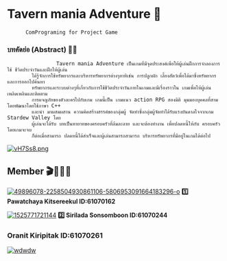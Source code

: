 # Tavern mania Adventure 🌲
          ComPrograming for Project Game
### บทคัดย่อ (Abstract) 👨‍🌾
                    Tavern mania Adventure เป็นเกมที่มีจุดประสงค์เพื่อให้ผู้เล่นฝึกการจําลองการใช้ ชีวิตประจําวันและฝึกให้ผู้เล่น
            ได้รู้จักการใช้ทรัพยากรและบริหารทรัพยากรต่างๆอาทิเช่น การปลูกผัก เลี้ยงสัตว์เพื่อได้มาซึ่งทรัพยากรและการออกไปค้นหา 
            ทรัพยากรและระบบต่างๆที่เกี่ยวกับการใช้ชีวิตประจําวันภายในเกมและมีเรื่องราวใน เกมเพื่อให้ผู้เล่น เพลิดเพลินและติดตาม
            การผจญภัยของตัวละครไปกับเกม เกมนี้เป็น เกมแนว action RPG สองมิติ มุมมองบุคคลที่สาม โดยพัฒนาโดยใช้ภาษา C++ 
            และนํา มาผสมผสาน ความคิดสร้างสรรค์ของกลุ่มผู้ จัดทําซึ่งกลุ่มผู้จัดทําได้รับแรงบันดาลใจจากเกม Stardew Valley โดย 
            ผู้เล่นจะได้รับ บทเป็นทายาทของครอบครัวที่ล้มละลาย และจะต้องทํางาน เพื่อปลดหนี้ให้กับ ครอบครัวโดยเกมจะจบ
            ก็ต่อเมื่อสามารถ ปลดหนี้ได้สําเร็จและผู้เล่นสามารถสามารถ บริหารทรัพยากรที่มีอยู่ในเกมได้ต่อไป


  [![vH7Ss8.png](https://i.postimg.cc/MTC7j5H2/vH7Ss8.png)](https://postimg.cc/tZzZKhF2)
  
## Member 🎬👩‍👩‍👧

<a href='https://postimg.cc/nMWzq7wg' target='_blank'><img src='https://i.postimg.cc/nMWzq7wg/49896078-2258504930861106-5806953091664183296-o.jpg' border='0' alt='49896078-2258504930861106-5806953091664183296-o'/></a>       <b>    1️⃣    Pawatchaya Kitsereekul ID:61070162   </b> 


<a href='https://postimg.cc/K4VG1M9z' target='_blank'><img src='https://i.postimg.cc/K4VG1M9z/1525771721144.jpg' border='0' alt='1525771721144'/></a>     <b>   2️⃣   Sirilada Sonsomboon ID:61070244</b>


### Oranit Kiripitak ID:61070261

<a href='https://postimg.cc/V5nTFP7w' target='_blank'><img src='https://i.postimg.cc/V5nTFP7w/wdwdw.png' border='0' alt='wdwdw'/></a>
